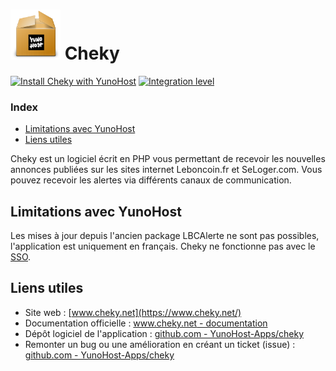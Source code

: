 # <img src="/images/yunohost_package.png" height="80px" alt="Package"> Cheky

[![Install Cheky with YunoHost](https://install-app.yunohost.org/install-with-yunohost.png)](https://install-app.yunohost.org/?app=cheky) [![Integration level](https://dash.yunohost.org/integration/cheky.svg)](https://dash.yunohost.org/appci/app/cheky)

### Index

- [Limitations avec YunoHost](#limitations-avec-yunohost)
- [Liens utiles](#liens-utiles)

Cheky est un logiciel écrit en PHP vous permettant de recevoir les nouvelles annonces publiées sur les sites internet Leboncoin.fr et SeLoger.com. Vous pouvez recevoir les alertes via différents canaux de communication.

## Limitations avec YunoHost

Les mises à jour depuis l'ancien package LBCAlerte ne sont pas possibles, l'application est uniquement en français. Cheky ne fonctionne pas avec le [SSO](https://yunohost.org/#/users).

## Liens utiles

+ Site web : [www.cheky.net](https://www.cheky.net/)
+ Documentation officielle : [www.cheky.net - documentation](https://www.cheky.net/documentation)
+ Dépôt logiciel de l'application : [github.com - YunoHost-Apps/cheky](https://github.com/YunoHost-Apps/cheky_ynh)
+ Remonter un bug ou une amélioration en créant un ticket (issue) : [github.com - YunoHost-Apps/cheky](https://github.com/YunoHost-Apps/cheky_ynh/issues)
